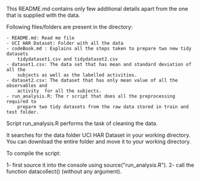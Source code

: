 This README.md contains only few additional details apart from the one that is 
supplied with the data.


Following files/folders are present in the directory:

    - README.md: Read me file
    - UCI HAR Dataset: Folder with all the data
    - codeBook.md : Explains all the steps taken to prepare two new tidy datasets 
        tidydataset1.csv and tidydataset2.csv
    - dataset1.csv: The data set that has mean and standard deviation of all the 
        subjects as well as the labelled activities. 
    - dataset2.csv: The dataset that has only mean value of all the observables and 
        activity  for all the subjects.
    - run_analysis.R: The r script that does all the preprocessing required to 
        prepare two tidy datasets from the raw data stored in train and test folder. 


Script run_analysis.R performs the task of cleaning the data.

It searches for the data folder UCI HAR Dataset  in your working 
directory. You can download the entire folder and move it to your working directory.

To compile the script:

1- first source it into the console using source("run_analysis.R").
2- call the function datacollect() (without any argument).